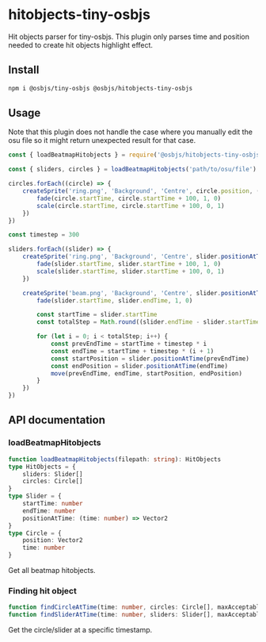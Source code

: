 # hitobjects-tiny-osbjs
Hit objects parser for tiny-osbjs. This plugin only parses time and position needed to create hit objects highlight effect.

## Install
```bash
npm i @osbjs/tiny-osbjs @osbjs/hitobjects-tiny-osbjs
```

## Usage
Note that this plugin does not handle the case where you manually edit the osu file so it might return unexpected result for that case.
```js
const { loadBeatmapHitobjects } = require('@osbjs/hitobjects-tiny-osbjs')

const { sliders, circles } = loadBeatmapHitobjects('path/to/osu/file')

circles.forEach((circle) => {
	createSprite('ring.png', 'Background', 'Centre', circle.position, () => {
		fade(circle.startTime, circle.startTime + 100, 1, 0)
		scale(circle.startTime, circle.startTime + 100, 0, 1)
	})
})

const timestep = 300

sliders.forEach((slider) => {
	createSprite('ring.png', 'Background', 'Centre', slider.positionAtTime(slider.startTime), () => {
		fade(slider.startTime, slider.startTime + 100, 1, 0)
		scale(slider.startTime, slider.startTime + 100, 0, 1)
	})

	createSprite('beam.png', 'Background', 'Centre', slider.positionAtTime(slider.startTime), () => {
		fade(slider.startTime, slider.endTime, 1, 0)

		const startTime = slider.startTime
		const totalStep = Math.round((slider.endTime - slider.startTime) / timestep)

		for (let i = 0; i < totalStep; i++) {
			const prevEndTime = startTime + timestep * i
			const endTime = startTime + timestep * (i + 1)
			const startPosition = slider.positionAtTime(prevEndTime)
			const endPosition = slider.positionAtTime(endTime)
			move(prevEndTime, endTime, startPosition, endPosition)
		}
	})
})
```

## API documentation
### loadBeatmapHitobjects
```ts
function loadBeatmapHitobjects(filepath: string): HitObjects
type HitObjects = {
	sliders: Slider[]
	circles: Circle[]
}
type Slider = {
	startTime: number
	endTime: number
	positionAtTime: (time: number) => Vector2
}
type Circle = {
	position: Vector2
	time: number
}
```
Get all beatmap hitobjects.

### Finding hit object
```ts
function findCircleAtTime(time: number, circles: Circle[], maxAcceptableOffset: number = 5): Circle | undefined
function findSliderAtTime(time: number, sliders: Slider[], maxAcceptableOffset: number = 5): Slider | undefined
```
Get the circle/slider at a specific timestamp.
